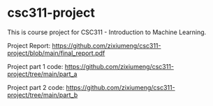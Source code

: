 # csc311-project

This is course project for CSC311 - Introduction to Machine Learning. 



Project Report: https://github.com/zixiumeng/csc311-project/blob/main/final_report.pdf

Project part 1 code: https://github.com/zixiumeng/csc311-project/tree/main/part_a

Project part 2 code: https://github.com/zixiumeng/csc311-project/tree/main/part_b
